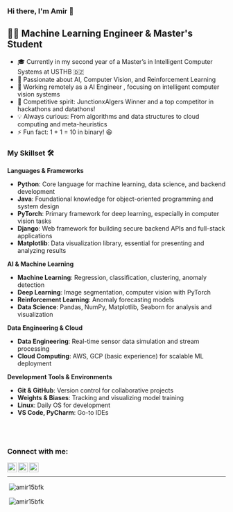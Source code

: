 

### Hi there, I'm Amir 👋

## 👨‍💻 Machine Learning Engineer & Master's Student

- 🎓 Currently in my second year of a Master’s in Intelligent Computer Systems at USTHB 🇩🇿
- 🤖 Passionate about AI, Computer Vision, and Reinforcement Learning
- 🔭 Working remotely as a AI Engineer , focusing on intelligent computer vision systems
- 🥇 Competitive spirit: JunctionxAlgers Winner and a top competitor in hackathons and datathons!
- 💡 Always curious: From algorithms and data structures to cloud computing and meta-heuristics
- ⚡ Fun fact: 1 + 1 = 10 in binary! 😆




### My Skillset 🛠️

**Languages & Frameworks**  
- **Python**: Core language for machine learning, data science, and backend development
- **Java**: Foundational knowledge for object-oriented programming and system design
- **PyTorch**: Primary framework for deep learning, especially in computer vision tasks
- **Django**: Web framework for building secure backend APIs and full-stack applications
- **Matplotlib**: Data visualization library, essential for presenting and analyzing results

**AI & Machine Learning**  
- **Machine Learning**: Regression, classification, clustering, anomaly detection  
- **Deep Learning**: Image segmentation, computer vision with PyTorch  
- **Reinforcement Learning**: Anomaly forecasting models  
- **Data Science**: Pandas, NumPy, Matplotlib, Seaborn for analysis and visualization

**Data Engineering & Cloud**  
- **Data Engineering**: Real-time sensor data simulation and stream processing  
- **Cloud Computing**: AWS, GCP (basic experience) for scalable ML deployment

**Development Tools & Environments**  
- **Git & GitHub**: Version control for collaborative projects  
- **Weights & Biases**: Tracking and visualizing model training  
- **Linux**: Daily OS for development  
- **VS Code, PyCharm**: Go-to IDEs



<br />
<br />

### Connect with me:

[<img align="left" alt="Amir | LinkedIn" width="22px" src="https://cdn.jsdelivr.net/npm/simple-icons@v3/icons/linkedin.svg" />][linkedin]
[<img align="left" alt="Amir | Instagram" width="22px" src="https://cdn.jsdelivr.net/npm/simple-icons@v3/icons/instagram.svg" />][instagram]
[<img align="left" alt="Amir | Facebook" width="22px" src="https://upload.wikimedia.org/wikipedia/commons/thumb/1/1b/Facebook_icon.svg/256px-Facebook_icon.svg.png" />][facebook]

<br />

---

<p>&nbsp;<img align="center" src="https://github-readme-stats.vercel.app/api?username=amir15bfk&show_icons=true&title_color=ffc857&icon_color=8ac926&text_color=daf7dc&bg_color=151515&hide=["stars"]" alt="amir15bfk" /></p>
<p>&nbsp;<img align="center" src="https://github-readme-stats.vercel.app/api/top-langs/?username=amir15bfk&layout=compact&text_color=daf7dc&bg_color=151515" alt="amir15bfk" /></p>

[instagram]: https://www.instagram.com/amiir.py/
[linkedin]: https://www.linkedin.com/in/mohamed-amir-benbachir-2109801a6/
[facebook]: https://www.facebook.com/amir.benbacher
